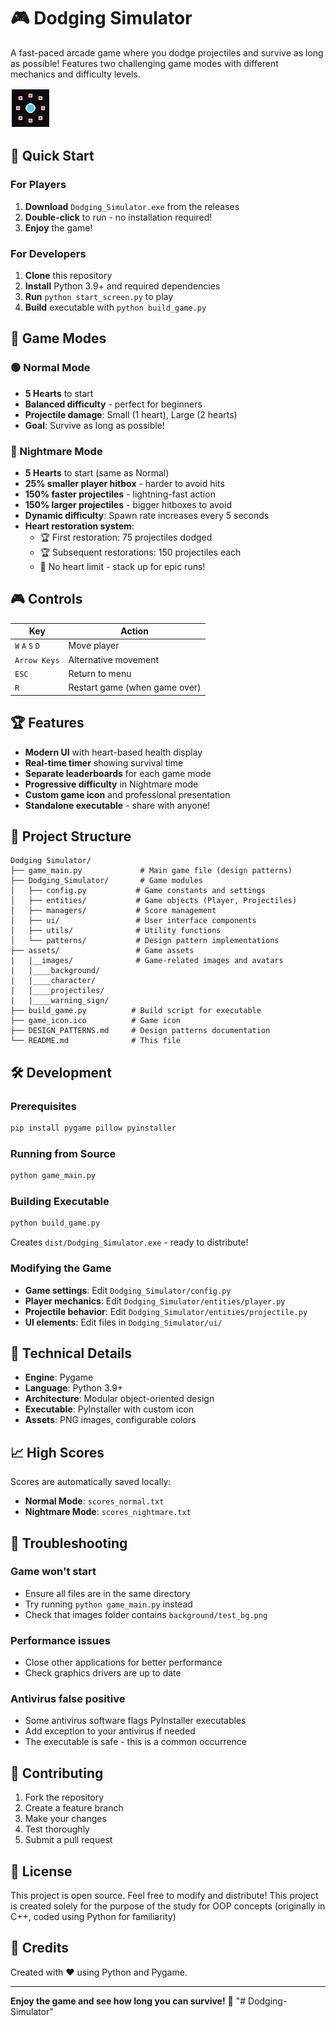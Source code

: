 # 🎮 Dodging Simulator

A fast-paced arcade game where you dodge projectiles and survive as long as possible! Features two challenging game modes with different mechanics and difficulty levels.

![Game Icon](game_icon.png)

## 🚀 Quick Start

### For Players
1. **Download** `Dodging_Simulator.exe` from the releases
2. **Double-click** to run - no installation required!
3. **Enjoy** the game!

### For Developers
1. **Clone** this repository
2. **Install** Python 3.9+ and required dependencies
3. **Run** `python start_screen.py` to play
4. **Build** executable with `python build_game.py`

## 🎯 Game Modes

### 🟢 Normal Mode
- **5 Hearts** to start
- **Balanced difficulty** - perfect for beginners
- **Projectile damage**: Small (1 heart), Large (2 hearts)
- **Goal**: Survive as long as possible!

### 🔴 Nightmare Mode
- **5 Hearts** to start (same as Normal)
- **25% smaller player hitbox** - harder to avoid hits
- **150% faster projectiles** - lightning-fast action
- **150% larger projectiles** - bigger hitboxes to avoid
- **Dynamic difficulty**: Spawn rate increases every 5 seconds
- **Heart restoration system**:
  - 🏆 First restoration: 75 projectiles dodged
  - 🏆 Subsequent restorations: 150 projectiles each
  - 💪 No heart limit - stack up for epic runs!

## 🎮 Controls

| Key | Action |
|-----|--------|
| `W` `A` `S` `D` | Move player |
| `Arrow Keys` | Alternative movement |
| `ESC` | Return to menu |
| `R` | Restart game (when game over) |

## 🏆 Features

- **Modern UI** with heart-based health display
- **Real-time timer** showing survival time
- **Separate leaderboards** for each game mode
- **Progressive difficulty** in Nightmare mode
- **Custom game icon** and professional presentation
- **Standalone executable** - share with anyone!

## 📁 Project Structure

```
Dodging Simulator/
├── game_main.py             # Main game file (design patterns)
├── Dodging_Simulator/       # Game modules
│   ├── config.py           # Game constants and settings
│   ├── entities/           # Game objects (Player, Projectiles)
│   ├── managers/           # Score management
│   ├── ui/                 # User interface components
│   ├── utils/              # Utility functions
│   └── patterns/           # Design pattern implementations
├── assets/                 # Game assets
|   |__images/              # Game-related images and avatars   
|   |____background/    
|   |____character/ 
|   |____projectiles/ 
|   |____warning_sign/          
├── build_game.py          # Build script for executable
├── game_icon.ico          # Game icon
├── DESIGN_PATTERNS.md     # Design patterns documentation
└── README.md              # This file
```

## 🛠️ Development

### Prerequisites
```bash
pip install pygame pillow pyinstaller
```

### Running from Source
```bash
python game_main.py
```

### Building Executable
```bash
python build_game.py
```
Creates `dist/Dodging_Simulator.exe` - ready to distribute!

### Modifying the Game
- **Game settings**: Edit `Dodging_Simulator/config.py`
- **Player mechanics**: Edit `Dodging_Simulator/entities/player.py`
- **Projectile behavior**: Edit `Dodging_Simulator/entities/projectile.py`
- **UI elements**: Edit files in `Dodging_Simulator/ui/`

## 🎨 Technical Details

- **Engine**: Pygame
- **Language**: Python 3.9+
- **Architecture**: Modular object-oriented design
- **Executable**: PyInstaller with custom icon
- **Assets**: PNG images, configurable colors

## 📈 High Scores

Scores are automatically saved locally:
- **Normal Mode**: `scores_normal.txt`
- **Nightmare Mode**: `scores_nightmare.txt`

## 🐛 Troubleshooting

### Game won't start
- Ensure all files are in the same directory
- Try running `python game_main.py` instead
- Check that images folder contains `background/test_bg.png`

### Performance issues
- Close other applications for better performance
- Check graphics drivers are up to date

### Antivirus false positive
- Some antivirus software flags PyInstaller executables
- Add exception to your antivirus if needed
- The executable is safe - this is a common occurrence

## 🤝 Contributing

1. Fork the repository
2. Create a feature branch
3. Make your changes
4. Test thoroughly
5. Submit a pull request

## 📜 License

This project is open source. Feel free to modify and distribute!
This project is created solely for the purpose of the study for OOP concepts (originally in C++, coded using Python for familiarity)

## 🎉 Credits

Created with ❤️ using Python and Pygame.

---

**Enjoy the game and see how long you can survive!** 🚀
"# Dodging-Simulator" 
